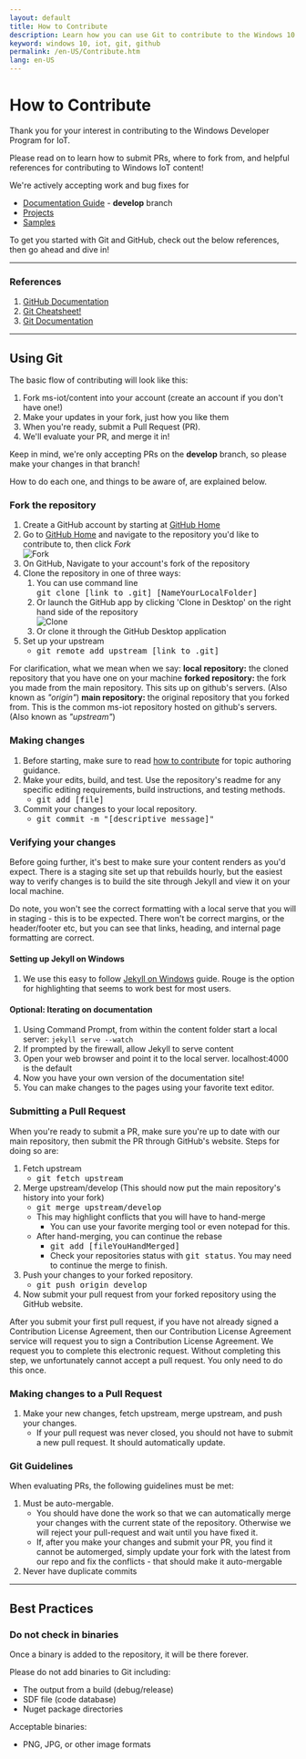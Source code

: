 ```yaml
---
layout: default
title: How to Contribute
description: Learn how you can use Git to contribute to the Windows 10 IoT Core developer content.
keyword: windows 10, iot, git, github
permalink: /en-US/Contribute.htm
lang: en-US
---
```


# How to Contribute

Thank you for your interest in contributing to the Windows Developer Program for IoT.

Please read on to learn how to submit PRs, where to fork from, and helpful references for contributing to Windows IoT content!

We're actively accepting work and bug fixes for 

* [Documentation Guide](https://github.com/ms-iot/content) - **develop** branch
* [Projects](https://microsoft.hackster.io/)
* [Samples](https://github.com/ms-iot/samples)

To get you started with Git and GitHub, check out the below references, then go ahead and dive in!
___

### References

1. [GitHub Documentation](https://help.github.com/)
2. [Git Cheatsheet!](https://github.com/github/training-materials/blob/master/downloads/github-git-cheat-sheet.pdf?raw=true)
3. [Git Documentation](http://www.git-scm.com/book/en/)

___

## Using Git

The basic flow of contributing will look like this:

1. Fork ms-iot/content into your account (create an account if you don't have one!)
2. Make your updates in your fork, just how you like them
3. When you're ready, submit a Pull Request (PR).
4. We'll evaluate your PR, and merge it in!

Keep in mind, we're only accepting PRs on the **develop** branch, so please make your changes in that branch!

How to do each one, and things to be aware of, are explained below.

### Fork the repository

1. Create a GitHub account by starting at [GitHub Home](https://github.com/)
2. Go to [GitHub Home](https://github.com/) and navigate to the repository you'd like to contribute to, then click *Fork*  
  ![Fork]({{site.baseurl}}/Resources/images/GitHubFork.png)
3. On GitHub, Navigate to your account's fork of the repository
4. Clone the repository in one of three ways:
    1. You can use command line <br/>
    <kbd>git clone [link to .git] [NameYourLocalFolder]</kbd>
    2. Or launch the GitHub app by clicking 'Clone in Desktop' on the right hand side of the repository  
    ![Clone]({{site.baseurl}}/Resources/images/GitHubClone.png)
    3. Or clone it through the GitHub Desktop application  
5. Set up your upstream
    * <kbd>git remote add upstream [link to .git]</kbd>
    
For clarification, what we mean when we say:
**local repository:** the cloned repository that you have one on your machine
**forked repository:** the fork you made from the main repository. This sits up on github's servers. (Also known as *"origin"*)
**main repository:** the original repository that you forked from. This is the common ms-iot repository hosted on github's servers. (Also known as *"upstream"*)

### Making changes

1. Before starting, make sure to read [how to contribute](https://github.com/ms-iot/content/tree/develop/Resources/contribute/topic-guidance.md) for topic authoring guidance.
2. Make your edits, build, and test. Use the repository's readme for any specific editing requirements, build instructions, and testing methods.
    * <kbd>git add [file]</kbd>
3. Commit your changes to your local repository.
    * <kbd>git commit -m "[descriptive message]" </kbd>
    
### Verifying your changes

Before going further, it's best to make sure your content renders as you'd expect.  There is a staging site set up that rebuilds hourly, but the easiest way to verify changes is to build the site through Jekyll and view it on your local machine.

Do note, you won't see the correct formatting with a local serve that you will in staging - this is to be expected.  There won't be correct margins, or the header/footer etc, but you can see that links, heading, and internal page formatting are correct.

#### Setting up Jekyll on Windows
1. We use this easy to follow [Jekyll on Windows](http://jekyllrb.com/docs/windows/) guide. Rouge is the option for highlighting that seems to work best for most users.

#### Optional: Iterating on documentation
1. Using Command Prompt, from within the content folder start a local server:
```jekyll serve --watch```
2. If prompted by the firewall, allow Jekyll to serve content
3. Open your web browser and point it to the local server. localhost:4000 is the default
4. Now you have your own version of the documentation site!
5. You can make changes to the pages using your favorite text editor.


### Submitting a Pull Request

When you're ready to submit a PR, make sure you're up to date with our main repository, then submit the PR through GitHub's website.  Steps for doing so are:

1. Fetch upstream
    * <kbd>git fetch upstream</kbd>
2. Merge upstream/develop (This should now put the main repository's history into your fork)
    * <kbd>git merge upstream/develop</kbd>
    * This may highlight conflicts that you will have to hand-merge
        * You can use your favorite merging tool or even notepad for this.
    * After hand-merging, you can continue the rebase
        * <kbd>git add [fileYouHandMerged]</kbd>
        * Check your repositories status with <kbd>git status</kbd>. You may need to continue the merge to finish.
4. Push your changes to your forked repository.
    * <kbd>git push origin develop</kbd>
5. Now submit your pull request from your forked repository using the GitHub website.

After you submit your first pull request, if you have not already signed a Contribution License Agreement, then our Contribution License Agreement service will request you to sign a Contribution License Agreement. We request you to complete this electronic request. Without completing this step, we unfortunately cannot accept a pull request. You only need to do this once.

### Making changes to a Pull Request

1. Make your new changes, fetch upstream, merge upstream, and push your changes.
    * If your pull request was never closed, you should not have to submit a new pull request. It should automatically update.
    
### Git Guidelines

When evaluating PRs, the following guidelines must be met:

1. Must be auto-mergable.
    * You should have done the work so that we can automatically merge your changes with the current state of the repository. Otherwise we will reject your pull-request and wait until you have fixed it.
    * If, after you make your changes and submit your PR, you find it cannot be automerged, simply update your fork with the latest from our repo and fix the conflicts - that should make it auto-mergable
2. Never have duplicate commits

___

## Best Practices

### Do not check in binaries
Once a binary is added to the repository, it will be there forever.

Please do not add binaries to Git including:
* The output from a build (debug/release)
* SDF file (code database)
* Nuget package directories

Acceptable binaries:
* PNG, JPG, or other image formats
